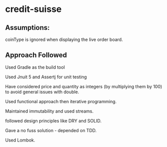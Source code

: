 # credit-suisse

## Assumptions: 

coinType is ignored when displaying the live order board.

## Approach Followed
Used Gradle as the build tool 

Used Jnuit 5 and Assertj for unit testing

Have considered price and quantity as integers (by multiplying them by 100) to avoid general issues with double.

Used functional approach then iterative programming. 

Maintained immutability and used streams.

followed design principles like DRY and SOLID.

Gave a no fuss solution - depended on TDD. 

Used Lombok.